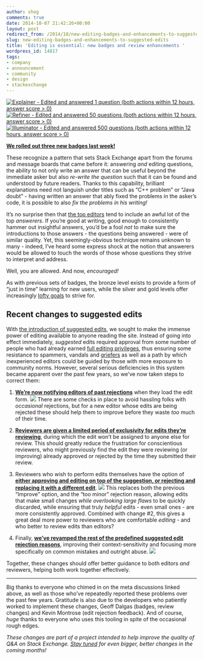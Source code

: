 ```yaml
---
author: shog
comments: true
date: 2014-10-07 21:42:26+00:00
layout: post
redirect_from: /2014/10/new-editing-badges-and-enhancements-to-suggested-edits
slug: new-editing-badges-and-enhancements-to-suggested-edits
title: 'Editing is essential: new badges and review enhancements '
wordpress_id: 14817
tags:
- company
- announcement
- community
- design
- stackexchange
---
```


[![Explainer - Edited and answered 1 question (both actions within 12 hours, answer score > 0)](http://i.stack.imgur.com/4kwcd.png)](http://stackoverflow.com/help/badges/4368/explainer)
[![Refiner - Edited and answered 50 questions (both actions within 12 hours, answer score > 0)](http://i.stack.imgur.com/g2HTR.png)](http://stackoverflow.com/help/badges/4369/refiner)
[![Illuminator - Edited and answered 500 questions (both actions within 12 hours, answer score > 0)](http://i.stack.imgur.com/aCKc5.png)](http://stackoverflow.com/help/badges/4370/illuminator)

**[We rolled out three new badges last week!](http://meta.stackexchange.com/questions/239898/new-three-tiered-badge-idea-explainer-refiner-illuminator)**

These recognize a pattern that sets Stack Exchange apart from the forums and message boards that came before it: answering _and_ editing questions, the ability to not only write an answer that can be useful beyond the immediate asker but also _re-write the question_ such that it can be found and understood by future readers. Thanks to this capability, brilliant explanations need not languish under titles such as “C++ problem” or “Java doubt” - having written an answer that ably fixed the problems in the asker’s code, it is possible to also _fix the problems in his writing!_

It’s no surprise then that [the top editors](http://stackoverflow.com/users?tab=Editors&filter=all) tend to include an awful lot of the top _answerers_. If you’re good at writing, good enough to consistently hammer out insightful answers, you’d be a fool _not_ to make sure the introductions to those answers - the questions being answered - were of similar quality. Yet, this seemingly-obvious technique remains unknown to many - indeed, I’ve heard some express shock at the notion that answerers would be allowed to touch the words of those whose questions they strive to interpret and address.

Well, you are allowed. And now, _encouraged!_

As with previous sets of badges, the bronze level exists to provide a form of “just in time” learning for new users, while the silver and gold levels offer increasingly [lofty goals](http://stackoverflow.com/help/badges/4370/illuminator) to strive for.


## Recent changes to suggested edits


With [the introduction of suggested edits](http://blog.stackoverflow.com/2011/02/suggested-edits-and-edit-review/), we sought to make the immense power of editing available to anyone reading the site. Instead of going into effect immediately, _suggested_ edits required approval from some number of people who had already earned [full editing privileges](http://meta.stackexchange.com/help/privileges/edit), thus ensuring some resistance to spammers, vandals and [griefers](http://en.wikipedia.org/wiki/Griefer) as well as a path by which inexperienced editors could be guided by those with more exposure to community norms. However, several serious deficiencies in this system became apparent over the past few years, so we’ve now taken steps to correct them:



	
  1. [**We’re now notifying editors of past rejections**](http://meta.stackexchange.com/questions/120624/decision-on-rejected-edits-should-be-displayed-as-a-notification-to-the-editor) when they load the edit form. 
![](http://i.stack.imgur.com/qbgMw.png)
There are some checks in place to avoid hassling folks with _occasional_ rejections, but for a new editor whose edits are being rejected these should help them to improve before they waste _too_ much of their time.

	
  2. [**Reviewers are given a limited period of exclusivity for edits they’re reviewing**](http://meta.stackoverflow.com/questions/260341/dont-allow-suggested-edits-to-be-finished-while-someone-has-clicked-improve/270498#270498), during which the edit won’t be assigned to anyone else for review. This should greatly reduce the frustration for conscientious reviewers, who might previously find the edit they were reviewing (or improving) already approved or rejected by the time they submitted their review.

	
  3. Reviewers who wish to perform edits themselves have the option of [**either approving and editing on top of the suggestion, or rejecting and replacing it with a different edit**](http://meta.stackexchange.com/questions/149722/approve-as-too-minor/238039#238039). 
![](http://i.stack.imgur.com/nFF8O.png)
This replaces both the previous “Improve” option, and the “too minor” rejection reason, allowing edits that make small changes _while overlooking large flaws_ to be quickly discarded, while ensuring that truly _helpful_ edits - even small ones - are more consistently approved. Combined with change #2, this gives a great deal more power to reviewers who are comfortable _editing_ - and who better to review edits than editors?

	
  4. Finally, [**we’ve revamped the rest of the predefined suggested edit rejection reasons**](http://meta.stackexchange.com/questions/238333/what-guidance-should-be-given-when-edits-are-rejected/239950#239950), improving their context-sensitivity and focusing more specifically on common mistakes and outright abuse.
![](http://i.stack.imgur.com/oX9aq.png)



Together, these changes should offer better guidance to both editors _and_ reviewers, helping both work together effectively.



* * *



Big thanks to everyone who chimed in on the meta discussions linked above, as well as those who’ve repeatedly reported these problems over the past few years. Gratitude is also due to the developers who patiently worked to implement these changes, Geoff Dalgas (badges, review changes) and Kevin Montrose (edit rejection feedback). And of course, _huge_ thanks to everyone who uses this tooling in spite of the occasional rough edges.

_These changes are part of a project intended to help improve the quality of Q&A on Stack Exchange. [Stay tuned](http://meta.stackexchange.com/questions/tagged/se-quality-project) for even bigger, better changes in the coming months!_
